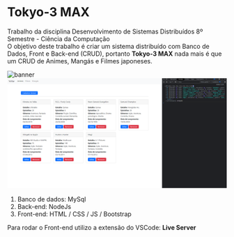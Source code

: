 # Tokyo-3 MAX
Trabalho da disciplina Desenvolvimento de Sistemas Distribuídos 8º Semestre - Ciência da Computação <br>
O objetivo deste trabalho é criar um sistema distribuído com Banco de Dados, Front e Back-end (CRUD), portanto **Tokyo-3 MAX** nada mais é que um CRUD de Animes, Mangás e Filmes japoneses.

<img src="./banner.png" alt="banner">
<img src="./tokyo_3_max_front/assets/img/mangas.png" alt="mangas">

1. Banco de dados: MySql
2. Back-end: NodeJs
3. Front-end: HTML / CSS / JS / Bootstrap

Para rodar o Front-end utilizo a extensão do VSCode: **Live Server**